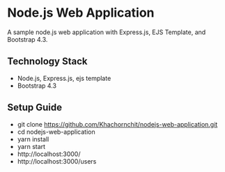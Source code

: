 # Node.js Web Application
A sample node.js web application with Express.js, EJS Template, and Bootstrap 4.3.

## Technology Stack
* Node.js, Express.js, ejs template
* Bootstrap 4.3

## Setup Guide
* git clone https://github.com/Khachornchit/nodejs-web-application.git
* cd nodejs-web-application
* yarn install
* yarn start
* http://localhost:3000/
* http://localhost:3000/users